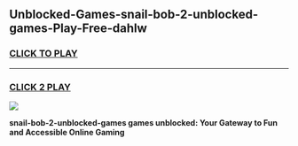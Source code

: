 
## Unblocked-Games-snail-bob-2-unblocked-games-Play-Free-dahlw
<h3>
<a href="https://premium76.site?title=snail-bob-2-unblocked-games&ref=17A">CLICK TO PLAY</a></h3>
<hr>

<h3>
<a href="https://premium76.site?title=snail-bob-2-unblocked-games&ref=17A">CLICK 2 PLAY</a>
  
</h3>

<a href="https://premium76.site?title=snail-bob-2-unblocked-games&ref=17A"><img src="https://clearcache.store/games.png"></a>


**snail-bob-2-unblocked-games games unblocked: Your Gateway to Fun and Accessible Online Gaming**
